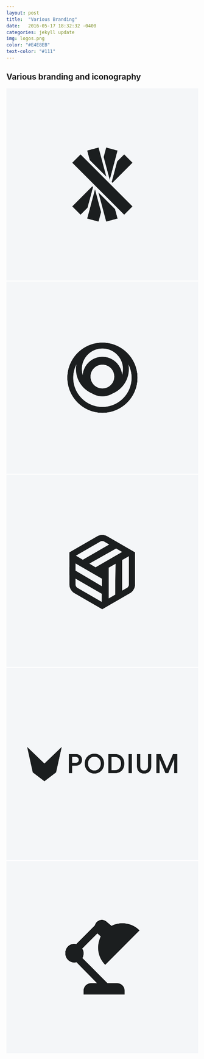 ```yaml
---
layout: post
title:  "Various Branding"
date:   2016-05-17 18:32:32 -0400
categories: jekyll update
img: logos.png
color: "#E4E8EB"
text-color: "#111"
---
```

## Various branding and iconography

<div class="row">
  <div class="col-md-6 logo">
    <img src="/img/logo1.png" alt="">
  </div>
  <div class="col-md-6 logo">
    <img src="/img/logo2.png" alt="">
  </div>
  <div class="col-md-6 logo">
    <img src="/img/logo3.png" alt="">
  </div>
  <div class="col-md-6 logo">
    <img src="/img/logo4.png" alt="">
  </div>
  <div class="col-md-6 logo">
    <img src="/img/logo5.png" alt="">
  </div>
</div>
